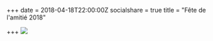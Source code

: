 +++
date = 2018-04-18T22:00:00Z
socialshare = true
title = "Fête de l'amitié 2018"

+++
![](/img/fete-de-lamitie-2018.png)